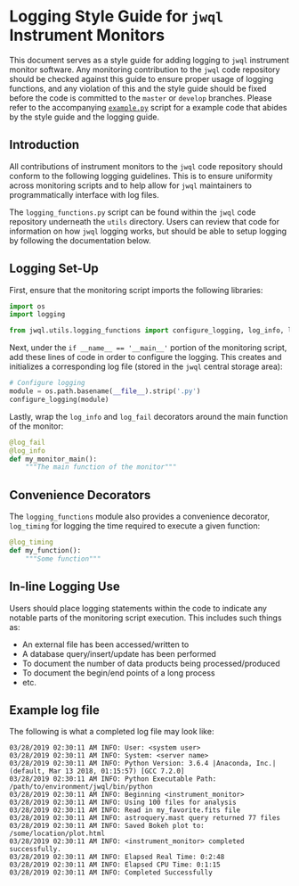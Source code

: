 Logging Style Guide for `jwql` Instrument Monitors
==================================================

This document serves as a style guide for adding logging to `jwql` instrument monitor software.  Any monitoring contribution to the `jwql` code repository should be checked against this guide to ensure proper usage of logging functions, and any violation of this and the style guide should be fixed before the code is committed to the `master` or `develop` branches.  Please refer to the accompanying [`example.py`](https://github.com/spacetelescope/jwql/blob/master/style_guide/example.py) script for a example code that abides by the style guide and the logging guide.


Introduction
------------

All contributions of instrument monitors to the `jwql` code repository should conform to the following logging guidelines. This is to ensure uniformity across monitoring scripts and to help allow for `jwql` maintainers to programmatically interface with log files.

The `logging_functions.py` script can be found within the `jwql` code repository underneath the `utils` directory. Users can review that code for information on how `jwql` logging works, but should be able to setup logging by following the documentation below.


Logging Set-Up
--------------

First, ensure that the monitoring script imports the following libraries:

```python
import os
import logging

from jwql.utils.logging_functions import configure_logging, log_info, log_fail, log_timing
```

Next, under the `if __name__ == '__main__'` portion of the monitoring script, add these lines of code in order to configure the logging.  This creates and initializes a corresponding log file (stored in the `jwql` central storage area):

```python
# Configure logging
module = os.path.basename(__file__).strip('.py')
configure_logging(module)
```

Lastly, wrap the `log_info` and `log_fail` decorators around the main function of the monitor:

```python
@log_fail
@log_info
def my_monitor_main():
    """The main function of the monitor"""
```


Convenience Decorators
----------------------

The `logging_functions` module also provides a convenience  decorator, `log_timing` for logging the time required to execute a given function:

```python
@log_timing
def my_function():
    """Some function"""
```


In-line Logging Use
-------------------

Users should place logging statements within the code to indicate any notable parts of the monitoring script execution.  This includes such things as:

- An external file has been accessed/written to
- A database query/insert/update has been performed
- To document the number of data products being processed/produced
- To document the begin/end points of a long process
- etc.


Example log file
----------------

The following is what a completed log file may look like:

```
03/28/2019 02:30:11 AM INFO: User: <system user>
03/28/2019 02:30:11 AM INFO: System: <server name>
03/28/2019 02:30:11 AM INFO: Python Version: 3.6.4 |Anaconda, Inc.| (default, Mar 13 2018, 01:15:57) [GCC 7.2.0]
03/28/2019 02:30:11 AM INFO: Python Executable Path: /path/to/environment/jwql/bin/python
03/28/2019 02:30:11 AM INFO: Beginning <instrument_monitor>
03/28/2019 02:30:11 AM INFO: Using 100 files for analysis
03/28/2019 02:30:11 AM INFO: Read in my_favorite.fits file
03/28/2019 02:30:11 AM INFO: astroquery.mast query returned 77 files
03/28/2019 02:30:11 AM INFO: Saved Bokeh plot to: /some/location/plot.html
03/28/2019 02:30:11 AM INFO: <instrument_monitor> completed successfully.
03/28/2019 02:30:11 AM INFO: Elapsed Real Time: 0:2:48
03/28/2019 02:30:11 AM INFO: Elapsed CPU Time: 0:1:15
03/28/2019 02:30:11 AM INFO: Completed Successfully
```
